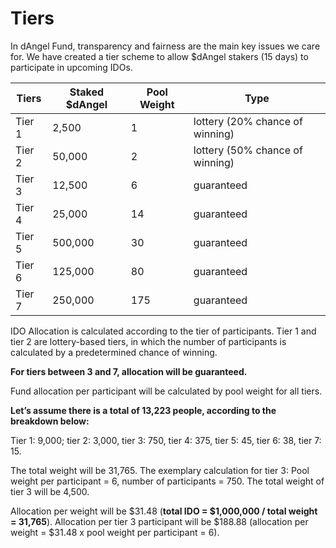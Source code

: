 # Tiers

In dAngel Fund, transparency and fairness are the main key issues we care for. We have created a tier scheme to allow $dAngel stakers (15 days) to participate in upcoming IDOs.

| **Tiers** |  **Staked $dAngel**  | **Pool Weight** | **Type**                        |
| --------- | -------------------- | --------------- | ------------------------------- |
| Tier 1    | 2,500                | 1               | lottery (20% chance of winning) |
| Tier 2    | 50,000               | 2               | lottery (50% chance of winning) |
| Tier 3    | 12,500               | 6               | guaranteed                      |
| Tier 4    | 25,000               | 14              | guaranteed                      |
| Tier 5    | 500,000              | 30              | guaranteed                      |
| Tier 6    | 125,000              | 80              | guaranteed                      |
| Tier 7    | 250,000              | 175             | guaranteed                      |

IDO Allocation is calculated according to the tier of participants. Tier 1 and tier 2 are lottery-based tiers, in which the number of participants is calculated by a predetermined chance of winning.

**For tiers between 3 and 7, allocation will be guaranteed.**

Fund allocation per participant will be calculated by pool weight for all tiers.

**Let’s assume there is a total of 13,223 people, according to the breakdown below:**

Tier 1: 9,000; tier 2: 3,000, tier 3: 750, tier 4: 375, tier 5: 45, tier 6: 38, tier 7: 15.

The total weight will be 31,765. The exemplary calculation for tier 3: Pool weight per participant = 6, number of participants = 750. The total weight of tier 3 will be 4,500.

Allocation per weight will be $31.48 (**total IDO = $1,000,000 / total weight = 31,765**). Allocation per tier 3 participant will be $188.88 (allocation per weight = $31.48 x pool weight per participant = 6).
